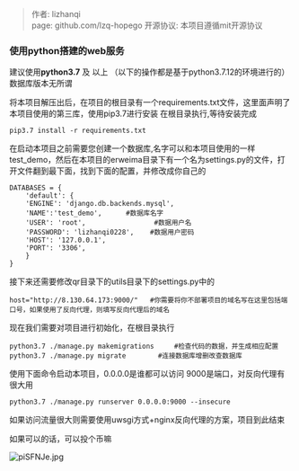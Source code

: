 > 作者: lizhanqi    
> page: github.com/lzq-hopego
> 开源协议: 本项目遵循mit开源协议

### 使用python搭建的web服务

建议使用**python3.7** 及 以上    （以下的操作都是基于python3.7.12的环境进行的）
数据库版本无所谓

将本项目解压出后，在项目的根目录有一个requirements.txt文件，这里面声明了本项目使用的第三库，使用pip3.7进行安装     在根目录执行,等待安装完成

```
pip3.7 install -r requirements.txt  
```

 

在启动本项目之前需要您创建一个数据库,名字可以和本项目使用的一样test_demo，然后在本项目的erweima目录下有一个名为settings.py的文件，打开文件翻到最下面，找到下面的配置，并修改成你自己的
```
DATABASES = {
    'default': {
    'ENGINE': 'django.db.backends.mysql',
    'NAME':'test_demo',      #数据库名字
    'USER': 'root',                 #数据用户名
    'PASSWORD': 'lizhanqi0228',    #数据用户密码
    'HOST': '127.0.0.1',
    'PORT': '3306',
    }
}
```



接下来还需要修改qr目录下的utils目录下的settings.py中的
```
host="http://8.130.64.173:9000/"   #你需要将你不部署项目的域名写在这里包括端口号，如果使用了反向代理，则填写反向代理后的域名
```



现在我们需要对项目进行初始化，在根目录执行
```
python3.7 ./manage.py makemigrations     #检查代码的数据，并生成相应配置
python3.7 ./manage.py migrate	     #连接数据库增删改查数据库
```



使用下面命令启动本项目，0.0.0.0是谁都可以访问  9000是端口，对反向代理有很大用 
```
python3.7 ./manage.py runserver 0.0.0.0:9000 --insecure
```


如果访问流量很大则需要使用uwsgi方式+nginx反向代理的方案，项目到此结束



如果可以的话，可以投个币嘛

![piSFNJe.jpg](https://z1.ax1x.com/2023/10/11/piSFNJe.jpg)
